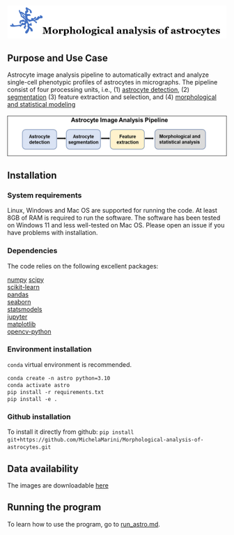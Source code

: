 ![image](https://github.com/MichelaMarini/Morphological-analysis-of-astrocytes/blob/main/images/title.png)


## **Purpose and Use Case**
Astrocyte image analysis pipeline to automatically extract and analyze single-cell phenotypic profiles of astrocytes in micrographs. 
The pipeline consist of four processing units, i.e., (1) [astrocyte detection](https://github.com/yewen/AstrocyteDetection), (2) [segmentation](https://github.com/zhaoheng001/Segmentation_code/tree/main)
(3) feature extraction and selection, and (4) [morphological and statistical modeling](https://github.com/MichelaMarini/Morphological-analysis-of-astrocytes)

![Image Description](https://github.com/MichelaMarini/Morphological-analysis-of-astrocytes/blob/main/images/pipeline.jpg)

## **Installation**

### System requirements
Linux, Windows and Mac OS are supported for running the code. At least 8GB of RAM is required to run the software. The software has been tested on Windows 11 and less well-tested on Mac OS. Please open an issue if you have problems with installation.

### Dependencies 
The code relies on the following excellent packages:

[numpy](https://github.com/numpy/numpy)
[scipy](https://github.com/scipy/scipy) <br>
[scikit-learn](https://github.com/scikit-learn/scikit-learn) <br>
[pandas](https://github.com/pandas-dev/pandas) <br>
[seaborn](https://github.com/mwaskom/seaborn) <br>
[statsmodels](https://github.com/statsmodels/statsmodels) <br>
[jupyter](https://github.com/jupyter/notebook) <br>
[matplotlib](https://github.com/matplotlib/matplotlib) <br>
[opencv-python](https://github.com/budlight/pathlib) <br>

### Environment installation

```conda``` virtual environment is recommended.
```
conda create -n astro python=3.10
conda activate astro
pip install -r requirements.txt
pip install -e .
```

### Github installation
To install it directly from github:
    ``` pip install git+https://github.com/MichelaMarini/Morphological-analysis-of-astrocytes.git ```

## **Data availability**

The images are downloadable [here](https://github.com/MichelaMarini/Morphological-analysis-of-astrocytes/releases/tag/v.1.0.0)

## **Running the program**
To learn how to use the program, go to [run_astro.md](https://github.com/MichelaMarini/Morphological-analysis-of-astrocytes/blob/main/run_astro.md).
